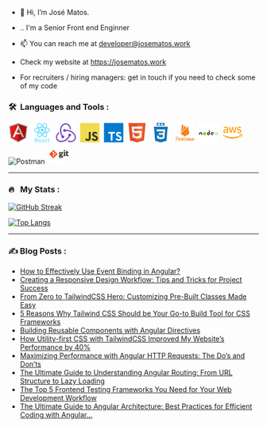 - 👋 Hi, I’m José Matos.
- .. I'm a Senior Front end Enginner
- 📫 You can reach me at developer@josematos.work

  
- Check my website at https://josematos.work
- For recruiters / hiring managers: get in touch if you need to check some of my code

### 🛠 &nbsp;Languages and Tools :

<p>
<img src="https://github.com/devicons/devicon/blob/master/icons/angularjs/angularjs-original.svg"  title="Angular" alt="Angular" width="40" height="40"/>&nbsp;
<img src="https://github.com/devicons/devicon/blob/master/icons/react/react-original-wordmark.svg" title="React" alt="React" width="40" height="40"/>&nbsp;
<img src="https://github.com/devicons/devicon/blob/master/icons/redux/redux-original.svg" title="Redux" alt="Redux " width="40" height="40"/>&nbsp;
<img src="https://github.com/devicons/devicon/blob/master/icons/javascript/javascript-original.svg" title="JavaScript" alt="JavaScript" width="40" height="40"/>&nbsp;
<img src="https://github.com/devicons/devicon/blob/master/icons/typescript/typescript-original.svg" title="TypeScript" alt="TypeaScript" width="40" height="40"/>&nbsp;
<img src="https://github.com/devicons/devicon/blob/master/icons/html5/html5-original.svg" title="HTML5" alt="HTML" width="40" height="40"/>&nbsp;
<img src="https://github.com/devicons/devicon/blob/master/icons/css3/css3-plain-wordmark.svg"  title="CSS3" alt="CSS" width="40" height="40"/>&nbsp;
<img src="https://github.com/devicons/devicon/blob/master/icons/firebase/firebase-plain-wordmark.svg" title="Firebase" alt="Firebase" width="40" height="40"/>&nbsp;
<img src="https://github.com/devicons/devicon/blob/master/icons/nodejs/nodejs-original-wordmark.svg" title="NodeJS" alt="NodeJS" width="40" height="40"/>&nbsp;
<img src="https://github.com/devicons/devicon/blob/master/icons/amazonwebservices/amazonwebservices-plain-wordmark.svg" title="AWS" alt="AWS" width="40" height="40"/>&nbsp;
<img src="https://www.vectorlogo.zone/logos/getpostman/getpostman-icon.svg" title="Postman"  alt="Postman" width="40" height="40"/>&nbsp;
<img src="https://github.com/devicons/devicon/blob/master/icons/git/git-original-wordmark.svg" title="Git" alt="Git" width="40" height="40"/>&nbsp;
</p>

---

### 🔥 &nbsp; My Stats :
[![GitHub Streak](http://github-readme-streak-stats.herokuapp.com?user=josematoswork&theme=dark&background=000000)](https://git.io/streak-stats)

[![Top Langs](https://github-readme-stats.vercel.app/api/top-langs/?username=josematoswork&layout=compact&theme=vision-friendly-dark)](https://github.com/anuraghazra/github-readme-stats)

---

### ✍️ Blog Posts : 
<!-- BLOG-POST-LIST:START -->
- [How to Effectively Use Event Binding in Angular?](https://medium.com/@angular_developer_josematos/how-to-effectively-use-event-binding-in-angular-fc9ac6069060?source=rss-836e44e812f7------2)
- [Creating a Responsive Design Workflow: Tips and Tricks for Project Success](https://medium.com/@angular_developer_josematos/creating-a-responsive-design-workflow-tips-and-tricks-for-project-success-bcd33e90b83d?source=rss-836e44e812f7------2)
- [From Zero to TailwindCSS Hero: Customizing Pre-Built Classes Made Easy](https://medium.com/@angular_developer_josematos/from-zero-to-tailwindcss-hero-customizing-pre-built-classes-made-easy-7a3f6ad46548?source=rss-836e44e812f7------2)
- [5 Reasons Why Tailwind CSS Should be Your Go-to Build Tool for CSS Frameworks](https://medium.com/@angular_developer_josematos/5-reasons-why-tailwind-css-should-be-your-go-to-build-tool-for-css-frameworks-595b43aa3311?source=rss-836e44e812f7------2)
- [Building Reusable Components with Angular Directives](https://medium.com/@angular_developer_josematos/building-reusable-components-with-angular-directives-aea33fb81f91?source=rss-836e44e812f7------2)
- [How Utility-first CSS with TailwindCSS Improved My Website’s Performance by 40%](https://medium.com/@angular_developer_josematos/how-utility-first-css-with-tailwindcss-improved-my-websites-performance-by-40-46168acb884?source=rss-836e44e812f7------2)
- [Maximizing Performance with Angular HTTP Requests: The Do’s and Don’ts](https://medium.com/@angular_developer_josematos/maximizing-performance-with-angular-http-requests-the-dos-and-don-ts-3d5320a8f332?source=rss-836e44e812f7------2)
- [The Ultimate Guide to Understanding Angular Routing: From URL Structure to Lazy Loading](https://medium.com/@angular_developer_josematos/the-ultimate-guide-to-understanding-angular-routing-from-url-structure-to-lazy-loading-97d7ed8d5f62?source=rss-836e44e812f7------2)
- [The Top 5 Frontend Testing Frameworks You Need for Your Web Development Workflow](https://medium.com/@angular_developer_josematos/the-top-5-frontend-testing-frameworks-you-need-for-your-web-development-workflow-28f509e437c8?source=rss-836e44e812f7------2)
- [The Ultimate Guide to Angular Architecture: Best Practices for Efficient Coding with Angular…](https://medium.com/@angular_developer_josematos/the-ultimate-guide-to-angular-architecture-best-practices-for-efficient-coding-with-angular-35213be17d8e?source=rss-836e44e812f7------2)
<!-- BLOG-POST-LIST:END -->
